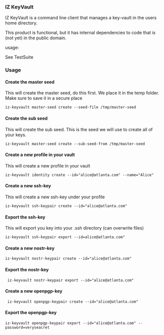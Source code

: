 ### IZ KeyVault

IZ KeyVault is a command line client that manages a key-vault in the users home directory.

This product is functional, but it has internal dependencies to code that is (not yet) in the
public domain.

usage:

See TestSuite

### Usage

#### Create the master seed

This will create the master seed, do this first. We place it in the temp folder. Make sure to save it in a secure place

    iz-keyvault master-seed create --seed-file /tmp/master-seed

#### Create the sub seed

This will create the sub seed. This is the seed we will use to create all of your keys.

    iz-keyvault master-seed create --sub-seed-from /tmp/master-seed

#### Create a new profile in your vault

This will create a new profile in your vault

    iz-keyvault identity create --id="alice@atlanta.com" --name="Alice"

#### Create a new ssh-key

This will create a new ssh-key under your profile 

    iz-keyvault ssh-keypair create --id="alice@atlanta.com"

#### Export the ssh-key

This will export you key into your .ssh directory (can overwrite files)

    iz-keyvault ssh-keypair export --id=alice@atlanta.com"

#### Create a new nostr-key

    iz-keyvault nostr-keypair create --id="alice@atlanta.com"

#### Export the nostr-key

     iz-keyvault nostr-keypair export --id="alice@atlanta.com"

#### Create a new openpgp-key

     iz-keyvault openpgp-keypair create --id="alice@atlanta.com"

#### Export the openpgp-key

    iz-keyvault openpgp-keypair export --id="alice@atlanta.com" --password=veryseacret
